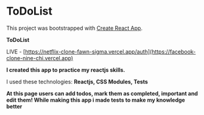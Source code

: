 # ToDoList

This project was bootstrapped with [Create React App](https://github.com/facebook/create-react-app).

****ToDoList****

LIVE - [https://netflix-clone-fawn-sigma.vercel.app/auth](https://facebook-clone-nine-chi.vercel.app)

**I created this app to practice my reactjs skills.**

I used these technologies: **Reactjs, CSS Modules, Tests** 

**At this page users can add todos, mark them as completed, important and edit them! While making this app i made tests to make my knowledge better**
